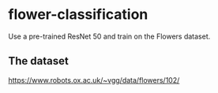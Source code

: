 # flower-classification
Use a pre-trained ResNet 50 and train on the Flowers dataset.
## The dataset
https://www.robots.ox.ac.uk/~vgg/data/flowers/102/
